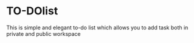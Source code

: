 # TO-DOlist
This is simple and elegant to-do list which allows you to add task both in private and public workspace
